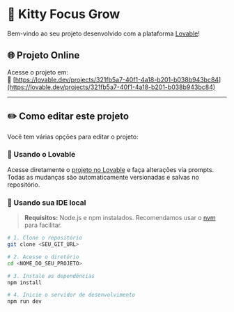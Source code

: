 # 🐾 Kitty Focus Grow

Bem-vindo ao seu projeto desenvolvido com a plataforma [Lovable](https://lovable.dev)!

## 🌐 Projeto Online

Acesse o projeto em:  
🔗 [https://lovable.dev/projects/321fb5a7-40f1-4a18-b201-b038b943bc84](https://lovable.dev/projects/321fb5a7-40f1-4a18-b201-b038b943bc84)

---

## ✏️ Como editar este projeto

Você tem várias opções para editar o projeto:

### 🔹 Usando o Lovable

Acesse diretamente o [projeto no Lovable](https://lovable.dev/projects/321fb5a7-40f1-4a18-b201-b038b943bc84) e faça alterações via prompts.  
Todas as mudanças são automaticamente versionadas e salvas no repositório.

### 🔹 Usando sua IDE local

> **Requisitos:** Node.js e npm instalados. Recomendamos usar o [nvm](https://github.com/nvm-sh/nvm#installing-and-updating) para facilitar.

```bash
# 1. Clone o repositório
git clone <SEU_GIT_URL>

# 2. Acesse o diretório
cd <NOME_DO_SEU_PROJETO>

# 3. Instale as dependências
npm install

# 4. Inicie o servidor de desenvolvimento
npm run dev
